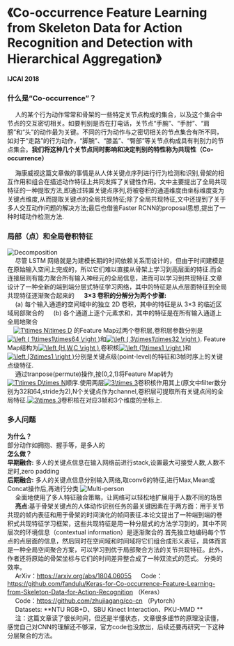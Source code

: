 <script type="text/javascript" async src="https://cdn.mathjax.org/mathjax/latest/MathJax.js?config=TeX-MML-AM_CHTML"> </script>
# 《Co-occurrence Feature Learning from Skeleton Data for Action Recognition and Detection with Hierarchical Aggregation》 #
**IJCAI 2018**  
### 什么是“Co-occurrence”？


&emsp; 人的某个行为动作常常和骨架的一些特定关节点构成的集合，以及这个集合中节点的交互密切相关。如要判别是否在打电话，关节点“手腕”、“手肘”、“肩膀”和“头”的动作最为关键。不同的行为动作与之密切相关的节点集合有所不同，如对于“走路”的行为动作，“脚腕”、“膝盖”、“臀部”等关节点构成具有判别力的节点集合。**我们将这种几个关节点同时影响和决定判别的特性称为共现性（Co-occurrence）**  

&emsp; 海康威视这篇文章做的事情是从人体关键点序列进行行为检测和识别,骨架的相互作用和组合在描述动作特征上共同发挥了关键性作用。文中主要提出了全局共现特征的一种提取方法,即通过转置关键点序列,将被卷积的通道维度由坐标维度变为关键点维度,从而提取关键点的全局共现特征;除了全局共现特征,文中还提到了关于多人交互动作问题的解决方法;最后也借鉴Faster RCNN的proposal思想,提出了一种时域动作检测方法.
### 局部（点）和全局卷积特征
![Decomposition](https://github.com/CSer-Tang-hao/Papers-Reading-Recording/blob/master/IJCAI2018/img/Decomposition.png)  
&emsp; 尽管 LSTM 网络就是为建模长期的时间依赖关系而设计的，但由于时间建模是在原始输入空间上完成的，所以它们难以直接从骨架上学习到高层面的特征.而全连接层则有能力聚合所有输入神经元的全局信息，进而可以学习到共现特征.文章设计了一种全新的端到端分层式特征学习网络，其中的特征是从点层面特征到全局共现特征逐渐聚合起来的
&emsp; **3×3 卷积的分解分为两个步骤:**  
&emsp; (a) 每个输入通道的空间域中的独立 2D 卷积，其中的特征是从 3×3 的临近区域局部聚合的 
&emsp; (b) 各个通道上逐个元素求和，其中的特征是在所有输入通道上全局地聚合  
&emsp;<a href="https://www.codecogs.com/eqnedit.php?latex=T\times&space;N\times&space;D" target="_blank"><img src="https://latex.codecogs.com/gif.latex?T\times&space;N\times&space;D" title="T\times N\times D" /></a> 的Feature Map过两个卷积层,卷积层参数分别是<a href="https://www.codecogs.com/eqnedit.php?latex=\left&space;(&space;1\times1\times64&space;\right&space;)" target="_blank"><img src="https://latex.codecogs.com/gif.latex?\left&space;(&space;1\times1\times64&space;\right&space;)" title="\left ( 1\times1\times64 \right )" /></a>和<a href="https://www.codecogs.com/eqnedit.php?latex=\left&space;(&space;3\times1\times32&space;\right&space;)" target="_blank"><img src="https://latex.codecogs.com/gif.latex?\left&space;(&space;3\times1\times32&space;\right&space;)" title="\left ( 3\times1\times32 \right )" /></a>. Feature Map结构为<a href="https://www.codecogs.com/eqnedit.php?latex=\left&space;(H,W,C&space;\right&space;)" target="_blank"><img src="https://latex.codecogs.com/gif.latex?\left&space;(H,W,C&space;\right&space;)" title="\left (H,W,C \right )" /></a>,卷积核<a href="https://www.codecogs.com/eqnedit.php?latex=\left&space;(1\times1&space;\right&space;)" target="_blank"><img src="https://latex.codecogs.com/gif.latex?\left&space;(1\times1&space;\right&space;)" title="\left (1\times1 \right )" /></a>和<a href="https://www.codecogs.com/eqnedit.php?latex=\left&space;(3\times1&space;\right&space;)" target="_blank"><img src="https://latex.codecogs.com/gif.latex?\left&space;(3\times1&space;\right&space;)" title="\left (3\times1 \right )" /></a>分别是关键点级(point-level)的特征和3帧时序上的关键点级特征.  
&emsp; 通过tranpose(permute)操作,按(0,2,1)将Feature Map转为<a href="https://www.codecogs.com/eqnedit.php?latex=T\times&space;D\times&space;N" target="_blank"><img src="https://latex.codecogs.com/gif.latex?T\times&space;D\times&space;N" title="T\times D\times N" /></a>顺序.使用两层<a href="https://www.codecogs.com/eqnedit.php?latex=3\times&space;3" target="_blank"><img src="https://latex.codecogs.com/gif.latex?3\times&space;3" title="3\times 3" /></a>卷积核作用其上(原文中filter数分别为32和64,stride为2),N个关键点作为channel,卷积层可提取所有关键点间的全局特征.<a href="https://www.codecogs.com/eqnedit.php?latex=3\times&space;3" target="_blank"><img src="https://latex.codecogs.com/gif.latex?3\times&space;3" title="3\times 3" /></a>卷积核在对应3帧和3个维度的坐标上.  
### 多人问题  
**为什么？**  
部分动作如拥抱、握手等，是多人的  
**怎么做？**  
**早期融合:** 多人的关键点信息在输入网络前进行stack,设置最大可接受人数,人数不足时,zero padding  
**后期融合:** 多人的关键点信息分别输入网络,取conv6的特征,进行Max,Mean或Concat操作后,再进行分类
![Multi-person](https://github.com/CSer-Tang-hao/Papers-Reading-Recording/blob/master/IJCAI2018/img/Multi-person.png)  
&emsp; 全面地使用了多人特征融合策略，让网络可以轻松地扩展用于人数不同的场景  
&emsp; **亮点**:基于骨架关键点的人体动作识别任务的最关键因素在于两方面：用于关节共现的帧内表征和用于骨架的时间演化的帧间表征.本论文提出了一种端到端的卷积式共现特征学习框架，这些共现特征是用一种分层式的方法学习到的，其中不同层次的环境信息（contextual information）是逐渐聚合的.首先独立地编码每个节点的点层面的信息，然后同时在空间域和时间域将它们组合成形义表征，具体而言是一种全局空间聚合方案，可以学习到优于局部聚合方法的关节共现特征。此外，作者还将原始的骨架坐标与它们的时间差异整合成了一种双流式的范式。
分类的效率。  
&emsp; ArXiv：https://arxiv.org/abs/1804.06055
&emsp; Code：https://github.com/fandulu/Keras-for-Co-occurrence-Feature-Learning-from-Skeleton-Data-for-Action-Recognition （Keras）  
&emsp; Code：https://github.com/zhujiagang/co-cn （Pytorch）  
&emsp; Datasets: **NTU RGB+D、SBU Kinect Interaction、PKU-MMD **  
&emsp; 注：这篇文章读了很长时间，但还是半懂状态，文章很多细节的原理没读懂，感觉自己对CNN的理解还不够深，官方code也没放出，后续还要再研究一下这种分层聚合的方法。
